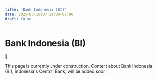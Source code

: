 ```yaml
---
title: 'Bank Indonesia (BI)'
date: 2025-03-16T07:20:00+07:00
draft: false
---
```


# Bank Indonesia (BI)

<aside>
🚧

This page is currently under construction. Content about Bank Indonesia (BI), Indonesia's Central Bank, will be added soon.

</aside>
